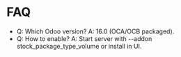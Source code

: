 # FAQ

- Q: Which Odoo version? A: 16.0 (OCA/OCB packaged).
- Q: How to enable? A: Start server with --addon stock_package_type_volume or install in UI.
